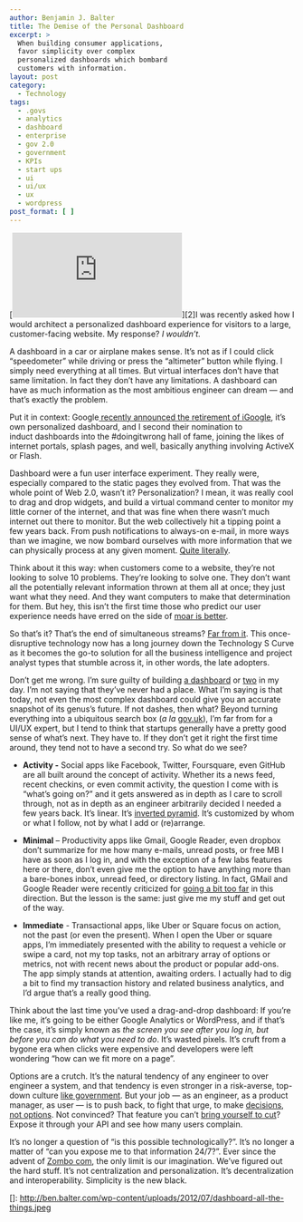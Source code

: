 ```yaml
---
author: Benjamin J. Balter
title: The Demise of the Personal Dashboard
excerpt: >
  When building consumer applications,
  favor simplicity over complex
  personalized dashboards which bombard
  customers with information.
layout: post
category:
  - Technology
tags:
  - .govs
  - analytics
  - dashboard
  - enterprise
  - gov 2.0
  - government
  - KPIs
  - start ups
  - ui
  - ui/ux
  - ux
  - wordpress
post_format: [ ]
---
```

[![](http://googleblog.blogspot.com/2012/07/spring-cleaning-in-summer.html)][2]I was recently asked how I would architect a personalized dashboard experience for visitors to a large, customer-facing website. My response? *I wouldn’t.*

A dashboard in a car or airplane makes sense. It’s not as if I could click “speedometer” while driving or press the “altimeter” button while flying. I simply need everything at all times. But virtual interfaces don’t have that same limitation. In fact they don’t have any limitations. A dashboard can have as much information as the most ambitious engineer can dream — and that’s exactly the problem.

Put it in context: Google[ recently announced the retirement of iGoogle](http://www.apple.com/iphone/features/retina-display.html), it’s own personalized dashboard, and I second their nomination to induct dashboards into the #doingitwrong hall of fame, joining the likes of internet portals, splash pages, and well, basically anything involving ActiveX or Flash.

Dashboard were a fun user interface experiment. They really were, especially compared to the static pages they evolved from. That was the whole point of Web 2.0, wasn’t it? Personalization? I mean, it was really cool to drag and drop widgets, and build a virtual command center to monitor my little corner of the internet, and that was fine when there wasn’t much internet out there to monitor. But the web collectively hit a tipping point a few years back. From push notifications to always-on e-mail, in more ways than we imagine, we now bombard ourselves with more information that we can physically process at any given moment. [Quite literally](http://www.pocket-lint.com/images/dynamic/NEWS-32125-b3a8b509bc5e3a074f7f240f57d71aa9.jpg).

Think about it this way: when customers come to a website, they’re not looking to solve 10 problems. They’re looking to solve one. They don’t want all the potentially relevant information thrown at them all at once; they just want what they need. And they want computers to make that determination for them. But hey, this isn’t the first time those who predict our user experience needs have erred on the side of [moar is better](http://www.informationweek.com/news/software/productivity_apps/240003296).

So that’s it? That’s the end of simultaneous streams? [Far from it](http://my.fcc.gov/). This once-disruptive technology now has a long journey down the Technology S Curve as it becomes the go-to solution for all the business intelligence and project analyst types that stumble across it, in other words, the late adopters.

Don’t get me wrong. I’m sure guilty of building [a dashboard](http://codex.wordpress.org/Dashboard_Screen) or [two](http://gov.uk) in my day. I’m not saying that they’ve never had a place. What I’m saying is that today, not even the most complex dashboard could give you an accurate snapshot of its genus’s future. If not dashes, then what? Beyond turning everything into a ubiquitous search box (*a la* [gov.uk](http://en.wikipedia.org/wiki/Inverted_pyramid)), I’m far from for a UI/UX expert, but I tend to think that startups generally have a pretty good sense of what’s next. They have to. If they don’t get it right the first time around, they tend not to have a second try. So what do we see?

*   **Activity -** Social apps like Facebook, Twitter, Foursquare, even GitHub are all built around the concept of activity. Whether its a news feed, recent checkins, or even commit activity, the question I come with is “what’s going on?” and it gets answered as in depth as I care to scroll through, not as in depth as an engineer arbitrarily decided I needed a few years back. It’s linear. It’s [inverted pyramid](http://jonoscript.wordpress.com/2012/04/26/gmail-designer-arrogance-and-the-cult-of-minimalism/). It’s customized by whom or what I follow, not by what I add or (re)arrange.


<!-- -->

*   **Minimal** – Productivity apps like Gmail, Google Reader, even dropbox don’t summarize for me how many e-mails, unread posts, or free MB I have as soon as I log in, and with the exception of a few labs features here or there, don’t even give me the option to have anything more than a bare-bones inbox, unread feed, or directory listing. In fact, GMail and Google Reader were recently criticized for [going a bit too far](http://www.google.com/?q=dashboard+site:.gov) in this direction. But the lesson is the same: just give me my stuff and get out of the way.


<!-- -->

*   **Immediate** - Transactional apps, like Uber or Square focus on action, not the past (or even the present). When I open the Uber or square apps, I’m immediately presented with the ability to request a vehicle or swipe a card, not my top tasks, not an arbitrary array of options or metrics, not with recent news about the product or popular add-ons. The app simply stands at attention, awaiting orders. I actually had to dig a bit to find my transaction history and related business analytics, and I’d argue that’s a really good thing.

Think about the last time you’ve used a drag-and-drop dashboard: If you’re like me, it’s going to be either Google Analytics or WordPress, and if that’s the case, it’s simply known as *the screen you see after you log in, but before you can do what you need to do*. It’s wasted pixels. It’s cruft from a bygone era when clicks were expensive and developers were left wondering “how can we fit more on a page”.

Options are a crutch. It’s the natural tendency of any engineer to over engineer a system, and that tendency is even stronger in a risk-averse, top-down culture [like government](http://wordpress.org/about/philosophy/). But your job — as an engineer, as a product manager, as user — is to push back, to fight that urge, to make [decisions, not options](https://github.com/blog/1091-spring-cleaning). Not convinced? That feature you can’t [bring yourself to cut](http://html5zombo.com/)? Expose it through your API and see how many users complain.

It’s no longer a question of “is this possible technologically?”. It’s no longer a matter of “can you expose me to that information 24/7?”. Ever since the advent of [Zombo com](), the only limit is our imagination. We’ve figured out the hard stuff. It’s not centralization and personalization. It’s decentralization and interoperability. Simplicity is the new black.

 []: http://ben.balter.com/wp-content/uploads/2012/07/dashboard-all-the-things.jpeg